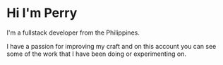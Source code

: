 # Hi I'm Perry 

I'm a fullstack developer from the Philippines. 

I have a passion for improving my craft and on this account you can see some of the work that I have been doing or experimenting on.

